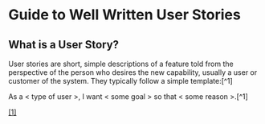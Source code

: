 # Guide to Well Written User Stories

## What is a User Story?

User stories are short, simple descriptions of a feature told from the perspective of the person who desires the new capability, usually a user or customer of the system. They typically follow a simple template:[^1]

As a < type of user >, I want < some goal > so that < some reason >.[^1]












[[1]](https://www.mountaingoatsoftware.com/agile/user-stories)

